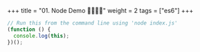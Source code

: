 +++
title = "01. Node Demo 👩‍🏫🧑‍🏫"
weight = 2
tags = ["es6"] 
+++

```js
// Run this from the command line using 'node index.js'
(function () {
  console.log(this);
})();
```